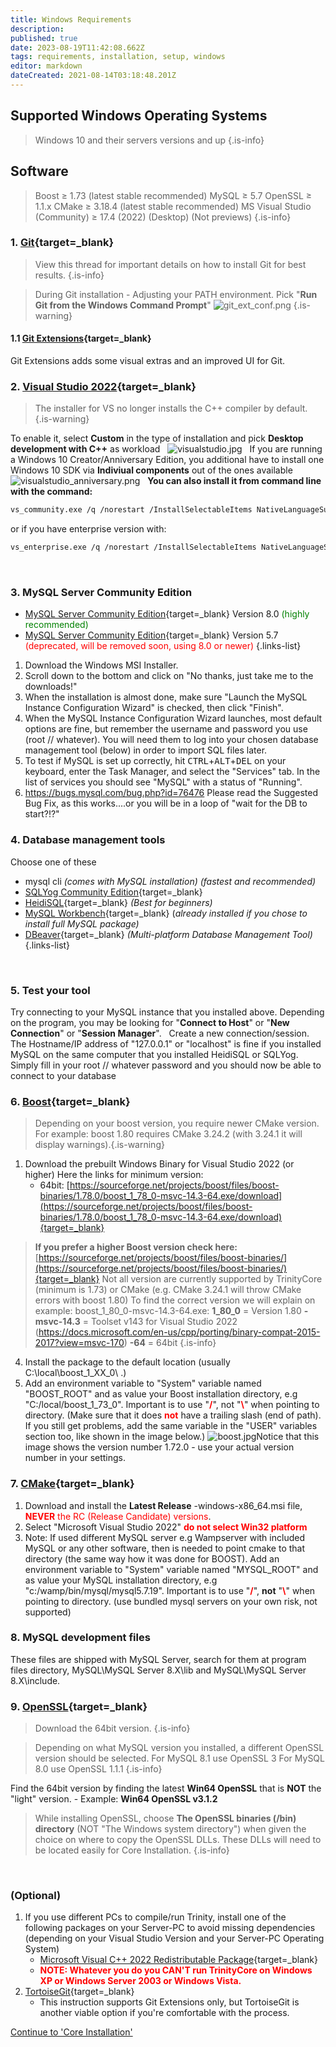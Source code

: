 ```yaml
---
title: Windows Requirements
description: 
published: true
date: 2023-08-19T11:42:08.662Z
tags: requirements, installation, setup, windows
editor: markdown
dateCreated: 2021-08-14T03:18:48.201Z
---
```


## Supported Windows Operating Systems

> Windows 10 and their servers versions and up
{.is-info}

## Software
> Boost ≥ 1.73 (latest stable recommended)
> MySQL ≥ 5.7
> OpenSSL ≥ 1.1.x
> CMake ≥ 3.18.4 (latest stable recommended)
> MS Visual Studio (Community) ≥ 17.4 (2022) (Desktop) (Not previews)
{.is-info}

### 1. [Git](https://git-scm.com/download/win){target=_blank}

> View this thread for important details on how to install Git for best results.
{.is-info}

> During Git installation - Adjusting your PATH environment. Pick "**Run Git from the Windows Command Prompt**"
> ![git_ext_conf.png](/git_ext_conf.png)
{.is-warning}


#### 1.1 [Git Extensions](https://gitextensions.github.io/){target=_blank}
Git Extensions adds some visual extras and an improved UI for Git.
&nbsp;

### 2. [Visual Studio 2022](https://visualstudio.microsoft.com/thank-you-downloading-visual-studio/?sku=Community&channel=Release&version=VS2022){target=_blank}
> The installer for VS no longer installs the C++ compiler by default.
{.is-warning}

To enable it, select **Custom** in the type of installation and pick **Desktop development with C++** as workload
&nbsp;
![visualstudio.jpg](/visualstudio.jpg)
&nbsp;
If you are running a Windows 10 Creator/Anniversary Edition, you additional have to install one Windows 10 SDK via **Indiviual components** out of the ones available
&nbsp;
![visualstudio_anniversary.png](/visualstudio_anniversary.png)
&nbsp;
**You can also install it from command line with the command:**
<div class="next-codeblock-no-line-numbers"></div>

```bash
vs_community.exe /q /norestart /InstallSelectableItems NativeLanguageSupport_Group
```
or if you have enterprise version with:
<div class="next-codeblock-no-line-numbers"></div>

```bash
vs_enterprise.exe /q /norestart /InstallSelectableItems NativeLanguageSupport_Group
```
&nbsp;

### 3. MySQL Server Community Edition

- [MySQL Server Community Edition](https://dev.mysql.com/downloads/mysql/8.0.html){target=_blank} Version 8.0
  <span style="color:green">(highly recommended)</span>
- [MySQL Server Community Edition](https://dev.mysql.com/downloads/mysql/5.7.html){target=_blank} Version 5.7
  <span style="color:red">(deprecated, will be removed soon, using 8.0 or newer)</span>
{.links-list}

1. Download the Windows MSI Installer. 
2. Scroll down to the bottom and click on "No thanks, just take me to the downloads!"
3. When the installation is almost done, make sure "Launch the MySQL Instance Configuration Wizard" is checked, then click "Finish".
4. When the MySQL Instance Configuration Wizard launches, most default options are fine, but remember the username and password you use (root // whatever). You will need them to log into your chosen database management tool (below) in order to import SQL files later.
5. To test if MySQL is set up correctly, hit <kbd>CTRL</kbd>+<kbd>ALT</kbd>+<kbd>DEL</kbd> on your keyboard, enter the Task Manager, and select the "Services" tab. In the list of services you should see "MySQL" with a status of "Running".
6. https://bugs.mysql.com/bug.php?id=76476
Please read the Suggested Bug Fix, as this works....or you will be in a loop of "wait for the DB to start?!?"
&nbsp;

### 4. Database management tools
Choose one of these

- mysql cli *(comes with MySQL installation)* 
*(fastest and recommended)*
- [SQLYog Community Edition](https://github.com/webyog/sqlyog-community/wiki/Downloads){target=_blank}
- [HeidiSQL](http://www.heidisql.com/download.php){target=_blank} *(Best for beginners)*
- [MySQL Workbench](http://dev.mysql.com/downloads/workbench/){target=_blank} (*already installed if you chose to install full MySQL package)*
- [DBeaver](https://dbeaver.io/){target=_blank} *(Multi-platform Database Management Tool)*
{.links-list}

&nbsp;

### 5. Test your tool
Try connecting to your MySQL instance that you installed above. Depending on the program, you may be looking for "**Connect to Host**" or "**New Connection**" or "**Session Manager**".
&nbsp;
	Create a new connection/session. The Hostname/IP address of "127.0.0.1" or "localhost" is fine if you installed MySQL on the same computer that you installed HeidiSQL or SQLYog. Simply fill in your root // whatever password and you should now be able to connect to your database
&nbsp;

### 6. [Boost](http://www.boost.org/){target=_blank}

> Depending on your boost version, you require newer CMake version.
> For example: boost 1.80 requires CMake 3.24.2 (with 3.24.1 it will display warnings).{.is-warning}

1. Download the prebuilt Windows Binary for Visual Studio 2022 (or higher)
Here the links for minimum version:
	- 64bit: [https://sourceforge.net/projects/boost/files/boost-binaries/1.78.0/boost_1_78_0-msvc-14.3-64.exe/download](https://sourceforge.net/projects/boost/files/boost-binaries/1.78.0/boost_1_78_0-msvc-14.3-64.exe/download){target=_blank}
>   **If you  prefer a higher Boost version check here:** [https://sourceforge.net/projects/boost/files/boost-binaries/](https://sourceforge.net/projects/boost/files/boost-binaries/){target=_blank}
>   Not all version are currently supported by TrinityCore (minimum is 1.73) or CMake (e.g. CMake 3.24.1 will throw CMake errors with boost 1.80)
> To find the correct version we will explain on example: boost_1_80_0-msvc-14.3-64.exe:
> **1_80_0** = Version 1.80
> **-msvc-14.3** = Toolset v143 for Visual Studio 2022 (https://docs.microsoft.com/en-us/cpp/porting/binary-compat-2015-2017?view=msvc-170)
> **-64** = 64bit
{.is-info}

4. Install the package to the default location (usually C:\local\boost_1_XX_0\ .)
5. Add an environment variable to "System" variable named "BOOST_ROOT" and as value your Boost installation directory, e.g "C:/local/boost_1_73_0". Important is to use "**<span style="color:red">/</span>**", not "**<span style="color:red">\\</span>**"  when pointing to directory.
(Make sure that it does **<span style="color:red">not</span>** have a trailing slash (end of path). If you still get problems, add the same variable in the "USER" variables section too, like shown in the image below.)
![boost.jpg](/boost.jpg)Notice that this image shows the version number 1.72.0 - use your actual version number in your settings.
&nbsp;

### 7. [CMake](https://cmake.org/download/){target=_blank}

1. Download and install the **Latest Release** -windows-x86_64.msi file, **<span style="color:red">NEVER</span>** <span style="color:red">the RC (Release Candidate) versions</span>.
2. Select "Microsoft Visual Studio 2022" **<span style="color:red">do not select Win32 platform</span>**
3. Note: If used different MySQL server e.g Wampserver with included MySQL or any other software, then is needed to point cmake to that directory (the same way how it was done for BOOST). Add an environment variable to "System" variable named "MYSQL_ROOT" and as value your MySQL installation directory, e.g "c:/wamp/bin/mysql/mysql5.7.19". Important is to use "**<span style="color:red">/</span>**", **not** "**<span style="color:red">\\</span>**"  when pointing to directory. (use bundled mysql servers on your own risk, not supported)
&nbsp;

### 8. MySQL development files
These files are shipped with MySQL Server, search for them at program files directory, MySQL\MySQL Server 8.X\lib and MySQL\MySQL Server 8.X\include.
&nbsp;

### 9. [OpenSSL](http://www.slproweb.com/products/Win32OpenSSL.html){target=_blank}

> Download the 64bit version.
{.is-info}

> Depending on what MySQL version you installed, a different OpenSSL version should be selected.
For MySQL 8.1 use OpenSSL 3
For MySQL 8.0 use OpenSSL 1.1.1
{.is-info}

Find the 64bit version by finding the latest **Win64 OpenSSL** that is **NOT** the "light" version.
	- Example: **Win64 OpenSSL v3.1.2**
&nbsp;

> While installing OpenSSL, choose **The OpenSSL binaries (/bin) directory** (NOT "The Windows system directory")
> when given the choice on where to copy the OpenSSL DLLs. These DLLs will need to be located easily for Core Installation.
{.is-info}

&nbsp;
### (Optional)

1. If you use different PCs to compile/run Trinity, install one of the following packages on your Server-PC to avoid missing dependencies (depending on your Visual Studio Version and your Server-PC Operating System)
	- [Microsoft Visual C++ 2022 Redistributable Package](https://aka.ms/vs/17/release/vc_redist.x64.exe){target=_blank}
	- **<span style="color:red">NOTE: Whatever you do you CAN'T run TrinityCore on Windows XP or Windows Server 2003 or Windows Vista.</span>**
2. [TortoiseGit](http://code.google.com/p/tortoisegit/){target=_blank}
	- This instruction supports Git Extensions only, but TortoiseGit is another viable option if you're comfortable with the process.
  
<a href="https://trinitycore.info/en/install/Core-Installation/windows-core-installation" class="mt-5 v-btn v-btn--depressed v-btn--flat v-btn--outlined theme--light v-size--default darkblue--text text--lighten-3"><span class="v-btn__content"><span>Continue to 'Core Installation'</span><i aria-hidden="true" class="v-icon notranslate v-icon--right mdi mdi-arrow-right theme--light"></i></span></a>
